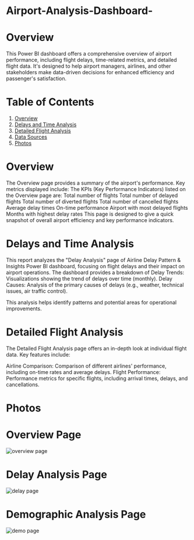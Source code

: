 # Airport-Analysis-Dashboard-
# Overview 
This Power BI dashboard offers a comprehensive overview of airport performance, including flight delays, time-related metrics, and detailed flight data.  It's designed to help airport managers, airlines, and other stakeholders make data-driven decisions for enhanced efficiency and passenger's satisfaction.
# Table of Contents 
1. [Overview](#overview)
2. [Delays and Time Analysis](#delays-and-time-analysis)
3. [Detailed Flight Analysis](#detailed-flight-analysis)
4. [Data Sources](#data-sources)
5. [Photos](#photos)

# Overview 
The Overview page provides a summary of the airport's performance. Key metrics displayed include:
The KPIs (Key Performance Indicators) listed on the Overview page are:
  Total number of flights
  Total number of delayed flights
  Total number of diverted flights
  Total number of cancelled flights
  Average delay times
  On-time performance
  Airport with most delayed flights
  Months with highest delay rates
This page is designed to give a quick snapshot of overall airport efficiency and key performance indicators.
# Delays and Time Analysis
This report analyzes the "Delay Analysis" page of Airline Delay Pattern & Insights Power BI dashboard, focusing on flight delays and their impact on airport operations. 
The dashboard provides a breakdown of 
Delay Trends: Visualizations showing the trend of delays over time (monthly).
Delay Causes: Analysis of the primary causes of delays (e.g., weather, technical issues, air traffic control).

This analysis helps identify patterns and potential areas for operational improvements.
# Detailed Flight Analysis 

The Detailed Flight Analysis page offers an in-depth look at individual flight data. Key features include:

Airline Comparison: Comparison of different airlines' performance, including on-time rates and average delays.
Flight Performance: Performance metrics for specific flights, including arrival times, delays, and cancellations.
# Photos
# Overview Page
![overview page](https://github.com/user-attachments/assets/becb27de-095c-42e3-8715-cef054bc977c)
# Delay Analysis Page
![delay page](https://github.com/user-attachments/assets/1c1e8947-3abb-4461-88e2-44c64f8198ae)
# Demographic Analysis Page
![demo page](https://github.com/user-attachments/assets/73b2ac1e-ec8b-4697-93a3-ee1da916ac5d)







